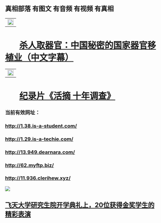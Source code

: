 ## 真相部落  有图文 有音频 有视频 有真相<br>

<table width="100%" style="back-ground:lightblue">
   <tr>
    <td colspan="2"  align="center">
    <a href="http://1.936.clerihew.xyz/mp4/other/211133.mp4" target="_blank">
      <img src="organ-QR-1.jpg" width="100%"><br>
    </a>
    </td>
</table>

#        [杀人取器官：中国秘密的国家器官移植业（中文字幕）](http://1.936.clerihew.xyz/mp4/other/211133.mp4)


<table width="100%" style="back-ground:lightblue">
   <tr>
    <td colspan="2"  align="center">
    <a href="http://1.936.clerihew.xyz/mp4/zx/2016/11/oh10yearsInv.mp4" target="_blank">
      <img src="192604_medium1.png" width="100%"><br>
    </a>
    </td>
</table>

#        [纪录片《活摘 十年调查》](http://1.936.clerihew.xyz/mp4/zx/2016/11/oh10yearsInv.mp4)


### 当前有效网址：<br>
### http://1.38.is-a-student.com/<br>
### http://1.29.is-a-techie.com/<br>
### http://13.949.dearnara.com/<br>
### http://62.myftp.biz/<br>
### http://11.936.clerihew.xyz/<br>

<a href="http://1.38.is-a-student.com/zx/" target="_blank"><img src="http://1.38.is-a-student.com/pic/2016/11/p7829911a215010452.jpg">

                                   
</a>

## [飞天大学研究生院开学典礼上，20位获得金奖学生的精彩表演](http://936.clerihew.xyz/zx/)
